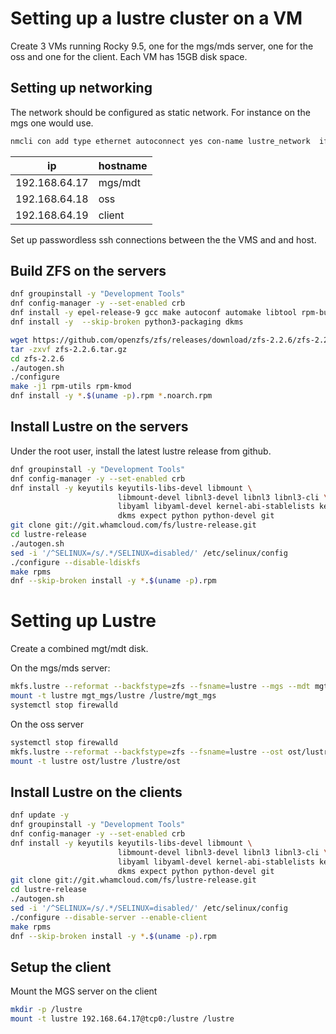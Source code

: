 
# Setting up a lustre cluster on a VM

Create 3 VMs running Rocky 9.5, one for the mgs/mds server, one for the oss and one for the client.
Each VM has 15GB disk space.

## Setting up networking

The network should be configured as static network. For instance on the mgs one would use.

```bash
nmcli con add type ethernet autoconnect yes con-name lustre_network  ifname enp0s1 ip4 192.168.64.17 gw4 192.168.64.1 ipv4.dns 192.168.64.1
```

ip | hostname
-- | ---
192.168.64.17 |  mgs/mdt
192.168.64.18 |  oss
192.168.64.19 |  client

Set up passwordless ssh connections between the the VMS and and host.
## Build ZFS on the servers

```bash
dnf groupinstall -y "Development Tools"
dnf config-manager -y --set-enabled crb
dnf install -y epel-release-9 gcc make autoconf automake libtool rpm-build kernel-rpm-macros libtirpc-devel libblkid-devel libuuid-devel libudev-devel openssl-devel zlib-devel libaio-devel libattr-devel elfutils-libelf-devel kernel-devel-$(uname -r) kernel-abi-stablelists-$(uname -r | sed 's/\.[^.]\+$//') python3 python3-devel python3-setuptools python3-cffi libffi-devel
dnf install -y  --skip-broken python3-packaging dkms

wget https://github.com/openzfs/zfs/releases/download/zfs-2.2.6/zfs-2.2.6.tar.gz
tar -zxvf zfs-2.2.6.tar.gz 
cd zfs-2.2.6
./autogen.sh
./configure
make -j1 rpm-utils rpm-kmod
dnf install -y *.$(uname -p).rpm *.noarch.rpm
```

## Install Lustre on the servers

Under the root user, install the latest lustre release from github.

```bash
dnf groupinstall -y "Development Tools" 
dnf config-manager -y --set-enabled crb
dnf install -y keyutils keyutils-libs-devel libmount \
                        libmount-devel libnl3-devel libnl3 libnl3-cli \
                        libyaml libyaml-devel kernel-abi-stablelists kernel-rpm-macros \
                        dkms expect python python-devel git
git clone git://git.whamcloud.com/fs/lustre-release.git
cd lustre-release
./autogen.sh
sed -i '/^SELINUX=/s/.*/SELINUX=disabled/' /etc/selinux/config 
./configure --disable-ldiskfs
make rpms
dnf --skip-broken install -y *.$(uname -p).rpm
```

# Setting up Lustre

Create a combined mgt/mdt disk.

On the mgs/mds server:

```bash
mkfs.lustre --reformat --backfstype=zfs --fsname=lustre --mgs --mdt mgt_mgs/lustre  /dev/vdb
mount -t lustre mgt_mgs/lustre /lustre/mgt_mgs
systemctl stop firewalld
```

On the oss server

```bash
systemctl stop firewalld
mkfs.lustre --reformat --backfstype=zfs --fsname=lustre --ost ost/lustre --mgsnode=192.168.64.17@tpc0 --index=0  /dev/vdb
mount -t lustre ost/lustre /lustre/ost
```

## Install Lustre on the clients

```bash
dnf update -y
dnf groupinstall -y "Development Tools" 
dnf config-manager -y --set-enabled crb
dnf install -y keyutils keyutils-libs-devel libmount \
                        libmount-devel libnl3-devel libnl3 libnl3-cli \
                        libyaml libyaml-devel kernel-abi-stablelists kernel-rpm-macros \
                        dkms expect python python-devel git
git clone git://git.whamcloud.com/fs/lustre-release.git
cd lustre-release
./autogen.sh
sed -i '/^SELINUX=/s/.*/SELINUX=disabled/' /etc/selinux/config 
./configure --disable-server --enable-client
make rpms
dnf --skip-broken install -y *.$(uname -p).rpm
```

## Setup the client

Mount the MGS server on the client

```bash
mkdir -p /lustre
mount -t lustre 192.168.64.17@tcp0:/lustre /lustre
```